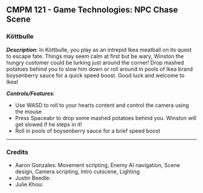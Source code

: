CMPM 121 - Game Technologies: NPC Chase Scene
---

### Köttbulle

***Description***: In Köttbulle, you play as an intrepid Ikea meatball on its quest to escape fate. Things may seem calm at first but be wary, Winston the hungry customer could be lurking just around the corner! Drop mashed potatoes behind you to slow him down or roll around in pools of Ikea brand boysenberry sauce for a quick speed boost. Good luck and welcome to Ikea!

***Controls/Features***: 
- Use WASD to roll to your hearts content and control the camera using the mouse
- Press Spaceabr to drop some mashed potatoes behind you. Winston will get slowed if he steps in it!
- Roll in pools of boysenberry sauce for a brief speed boost

---

### Credits

- Aaron Gonzales: Movement scripting, Enemy AI navigation, Scene design, Camera scripting, Intro cutscene, Lighting
- Justin Beedle:
- Julie Khou: 
